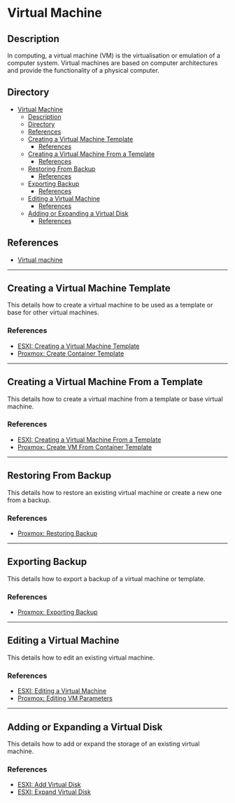 # Virtual Machine

## Description

In computing, a virtual machine (VM) is the virtualisation or emulation of a computer system. Virtual machines are based on computer architectures and provide the functionality of a physical computer.

## Directory

- [Virtual Machine](#virtual-machine)
  - [Description](#description)
  - [Directory](#directory)
  - [References](#references)
  - [Creating a Virtual Machine Template](#creating-a-virtual-machine-template)
    - [References](#references-1)
  - [Creating a Virtual Machine From a Template](#creating-a-virtual-machine-from-a-template)
    - [References](#references-2)
  - [Restoring From Backup](#restoring-from-backup)
    - [References](#references-3)
  - [Exporting Backup](#exporting-backup)
    - [References](#references-4)
  - [Editing a Virtual Machine](#editing-a-virtual-machine)
    - [References](#references-5)
  - [Adding or Expanding a Virtual Disk](#adding-or-expanding-a-virtual-disk)
    - [References](#references-6)

## References

- [Virtual machine](https://en.wikipedia.org/wiki/Virtual_machine)

---

## Creating a Virtual Machine Template

This details how to create a virtual machine to be used as a template or base for other virtual machines.

### References

- [ESXI: Creating a Virtual Machine Template](../topics/esxi.md#creating-a-virtual-machine-template)
- [Proxmox: Create Container Template](../topics/proxmox.md#create-container-template)

---

## Creating a Virtual Machine From a Template

This details how to create a virtual machine from a template or base virtual machine.

### References

- [ESXI: Creating a Virtual Machine From a Template](../topics/esxi.md#creating-a-virtual-machine-from-a-template)
- [Proxmox: Create VM From Container Template](../topics/proxmox.md#create-vm-from-container-template)

---

## Restoring From Backup

This details how to restore an existing virtual machine or create a new one from a backup.

### References

- [Proxmox: Restoring Backup](../topics/proxmox.md#restoring-backup)

---

## Exporting Backup

This details how to export a backup of a virtual machine or template.

### References

- [Proxmox: Exporting Backup](../topics/proxmox.md#exporting-backup)

---

## Editing a Virtual Machine

This details how to edit an existing virtual machine.

### References

- [ESXI: Editing a Virtual Machine](../topics/esxi.md#editing-a-virtual-machine)
- [Proxmox: Editing VM Parameters](../topics/proxmox.md#editing-vm-parameters)

---

## Adding or Expanding a Virtual Disk

This details how to add or expand the storage of an existing virtual machine.

### References

- [ESXI: Add Virtual Disk](../topics/esxi.md#add-virtual-disk)
- [ESXI: Expand Virtual Disk](../topics/esxi.md#expand-virtual-disk)
